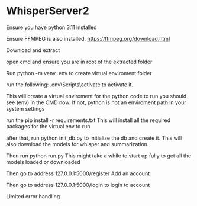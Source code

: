 # WhisperServer2
Ensure you have python 3.11 installed

Ensure FFMPEG is also installed. https://ffmpeg.org/download.html

Download and extract

open cmd and ensure you are in root of the extracted folder

Run python -m venv .env to create virtual enviroment folder

run the following: .env\Scripts\activate to activate it.

This will create a virtual enviroment for the python code to run you should see (env) in the CMD now. If not, python is not an enviroment path in your system settings

run the pip install -r requirements.txt This will install all the required packages for the virtual env to run

after that, run python init_db.py to initialize the db and create it. This will also download the models for whisper and summarization.

Then run python run.py This might take a while to start up fully to get all the models loaded or downloaded

Then go to address 127.0.0.1:5000/register Add an account

Then go to address 127.0.0.1:5000/login to login to account

Limited error handling
